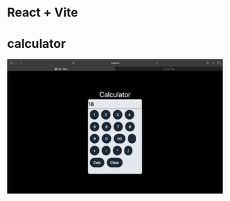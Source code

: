 # React + Vite

# calculator
![image alt](https://github.com/C00der01/calculator/blob/main/calc.jpeg?raw=true)
